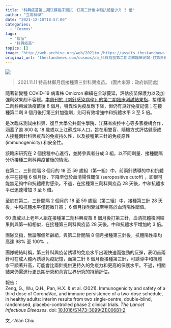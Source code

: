 ```yaml
---
title: "科興疫苗第二期江蘇臨床測試　打第三針後中和抗體至少升 3 倍"
author: "立場科學"
date: "2021-12-10T18:57:00"
categories:
  - "Cosmos"
tags:
  - "疫苗"
  - "科興疫苗"
topics: []
image: "http://web.archive.org/web/2021im_/https://assets.thestandnews.com/media/photos/8817C74B2D924CB4A6E0AC27FF27A381_O.jpg"
original_url: "thestandnews.com/cosmos/ab_科興疫苗第二期江蘇臨床測試-打第三針後中和抗體至少升-3-倍"
---
```

![](http://web.archive.org/web/2021im_/https://assets.thestandnews.com/media/photos/8817C74B2D924CB4A6E0AC27FF27A381_O.jpg)
> 2021.11.11 特首林鄭月娥接種第三針科興疫苗。 (圖片來源：政府新聞處)

隨著新變種 COVID-19 病毒株 Omicron 繼續在全球蔓延，評估疫苗保護力以及加強劑效果刻不容緩。[本周刊於《刺針感染病學》的第二期臨床測試結果指](http://web.archive.org/web/20211210114016/https://linkinghub.elsevier.com/retrieve/pii/S1473309921006812)，接種第二劑科興滅活疫苗後 6 個月，特異性免疫反應下降，但仍有良好免疫記憶；在接種第二劑 8 個月後打第三針加強劑，則可有效增強中和抗體水平 3 至 5 倍。

是次臨床測試由科興、復旦大學公共衛生學院、江蘇省疾控中心等多家機構合作，涵蓋了逾 800 名 18 歲或以上江蘇成年人口，旨在用雙盲、隨機方式評估健康成人接種兩針科興疫苗的免疫持久性，以及接種第三針的免疫原性 (immunogenicity) 和安全性。

該臨床研究在 2 個接種中心進行，並將參與者分成 3 組，以不同劑量、接種間隔分析接種三劑科興疫苗後的情況。

在第二、三針間隔 8 個月的 18 至 59 歲組（第一組）中，前兩針誘導的中和抗體水平在接種 6 個月後，下降至低於血清陽性閾值 (seropositive cutoff) ，即很可能無足夠中和抗體應對感染。不過，在接種第三劑科興疫苗 28 天後，中和抗體水平已迅速增加 3 至 5 倍。

至於在第二、三針間隔 2 個月的 18 至 59 歲組（第二組）中，接種第三針 28 天後，中和抗體水平僅輕微升高； 6 個月後則衰減至稍高於血清陽性閾值。

60 歲或以上老年人組在接種第二劑科興疫苗 8 個月後打第三針，血清抗體檢測結果則與第一組相似，在接種第三劑科興疫苗 28 天後，中和抗體水平增加約 3 倍。

團隊又指，無論哪個年齡組，與第二針間隔 8 個月接種第三針後，抗體陽性率均高達 98% 至 100%  。

團隊總結時稱，第三針科興疫苗誘導的免疫水平出現快速而強勁的反彈，表明首兩針可在成人體內誘導免疫記憶，而第二針 8 個月後接種第三針，可誘導中和抗體水平顯著升高，可能會比兩針提供更持久的免疫力和更高的保護水平。不過，相關結果仍需進行更長期研究和真實世界研究的持續評估。

報告：  
Zeng, G., Wu, Q.H., Pan, H.X. & et al. (2021). Immunogenicity and safety of a third dose of CoronaVac, and immune persistence of a two-dose schedule, in healthy adults: interim results from two single-centre, double-blind, randomised, placebo-controlled phase 2 clinical trials. _The Lancet Infectious Diseases_. doi: [10.1016/S1473-3099(21)00681-2](http://web.archive.org/web/20211210114016/https://doi.org/10.1016/S1473-3099(21)00681-2)

文／Alan Chiu
